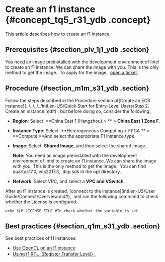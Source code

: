 # Create an f1 instance {#concept_tq5_r31_ydb .concept}

This article describes how to create an f1 instance.

## Prerequisites {#section_plv_1j1_ydb .section}

You need an image preinstalled with the development environment of Intel to create an f1 instance. We can share the image with you. This is the only method to get the image.  To apply for the image,  [open a ticket](https://workorder-intl.console.aliyun.com/#/ticket/createIndex) .

## Procedure {#section_m1m_s31_ydb .section}

Follow the steps described in the Procedure section of[Create an ECS instance](../../../../intl.en-US/Quick Start for Entry-Level Users/Step 2. Create an instance.md#) , but before doing so, consider the following:

-   **Region**: Select  **China East 1 \(Hangzhou\) \> ** \> **China East 1 Zone F**.
-   **Instance Type**: Select  **Heterogeneous Computing \> FPGA ** \> **Compute.**And select the appropriate F1 instance type.
-   **Image**: Select  **Shared Image**, and then select the shared image.

    **Note:** You need an image preinstalled with the development environment of Intel to create an f1 instance. We can share the image with you. This is the only method to get the image.  You can find quartus17.0, vcs2017.3,  dcp sdk in the opt directory.

-   **Network**: Select VPC, and select a **VPC and VSwitch**.

After an f1 instance is created, [connect to the instance](intl.en-US/User Guide/Connect/Overview.md#),  and run the following command to check whether the License is configured.

```
echo $LM_LICENSE_FILE #To check whether the variable is set.
```

## Best practices {#section_q1m_s31_ydb .section}

See best practices of f1 instances:

-   [Use OpenCL on an f1 instance](https://www.alibabacloud.com/help/doc-detail/61410.htm)
-   [Using f1 RTL（Register Transfer Level）](https://www.alibabacloud.com/help/doc-detail/61412.htm)

